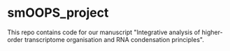 # smOOPS_project

This repo contains code for our manuscript "Integrative analysis of higher-order transcriptome organisation and RNA condensation principles".

